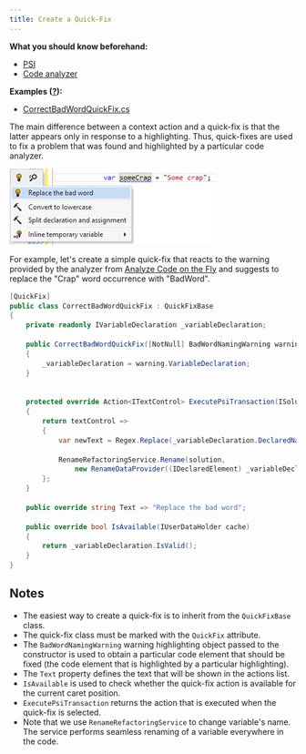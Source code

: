 ```yaml
---
title: Create a Quick-Fix
---
```


**What you should know beforehand:**
* [PSI](/HowTo/NavigateCode/NavigateCode.md#psi-basics)
* [Code analyzer](/HowTo/AnalyzeCode/AnalyzeCodeOnTheFly.md)

**Examples ([?](HowTo.md#sample-solution)):**
* [CorrectBadWordQuickFix.cs](https://github.com/JetBrains/sample-resharper-plugin/blob/master/SampleReSharperPlugin/src/QuickFix/CorrectBadWordQuickFix.cs)

The main difference between a context action and a quick-fix is that the latter appears only in response to a highlighting. Thus, quick-fixes are used to fix a problem that was found and highlighted by a particular code analyzer. 

![create-quick-fix](create-quick-fix.png)

For example, let's create a simple quick-fix that reacts to the warning provided by the analyzer from [Analyze Code on the Fly](/HowTo/AnalyzeCode/AnalyzeCodeOnTheFly.md) and suggests to replace the "Crap" word occurrence with "BadWord".

```csharp
[QuickFix]
public class CorrectBadWordQuickFix : QuickFixBase
{
    private readonly IVariableDeclaration _variableDeclaration;
 
    public CorrectBadWordQuickFix([NotNull] BadWordNamingWarning warning)
    {
        _variableDeclaration = warning.VariableDeclaration;
    }
  
  
    protected override Action<ITextControl> ExecutePsiTransaction(ISolution solution, IProgressIndicator progress)
    {
        return textControl =>
        {
            var newText = Regex.Replace(_variableDeclaration.DeclaredName, "crap", "BadWord", RegexOptions.IgnoreCase);
             
            RenameRefactoringService.Rename(solution,
                new RenameDataProvider((IDeclaredElement) _variableDeclaration, newText), textControl);
        };
    }
  
    public override string Text => "Replace the bad word";
    
    public override bool IsAvailable(IUserDataHolder cache)
    {
        return _variableDeclaration.IsValid();
    }
}
```

## Notes
* The easiest way to create a quick-fix is to inherit from the `QuickFixBase` class.
* The quick-fix class must be marked with the `QuickFix` attribute.
* The `BadWordNamingWarning` warning highlighting object passed to the constructor is used to obtain a particular code element that should be fixed (the code element that is highlighted by a particular highlighting).
* The `Text` property defines the text that will be shown in the actions list.
* `IsAvailable` is used to check whether the quick-fix action is available for the current caret position.
* `ExecutePsiTransaction` returns the action that is executed when the quick-fix is selected.
* Note that we use `RenameRefactoringService` to change variable's name. The service performs seamless renaming of a variable everywhere in the code.
